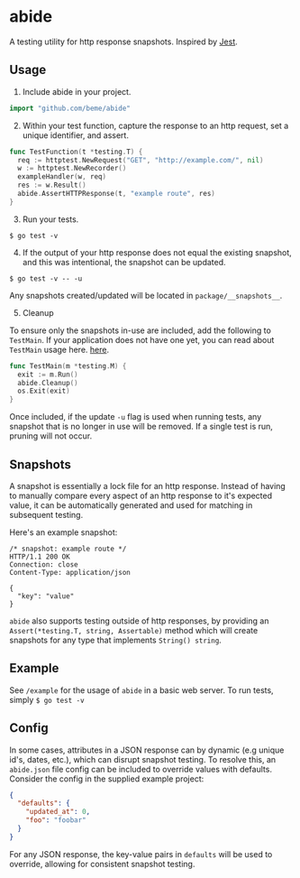 # abide

A testing utility for http response snapshots. Inspired by [Jest](https://github.com/facebook/jest).

## Usage

1. Include abide in your project.

```go
import "github.com/beme/abide"
```

2. Within your test function, capture the response to an http request, set a unique identifier, and assert.

```go
func TestFunction(t *testing.T) {
  req := httptest.NewRequest("GET", "http://example.com/", nil)
  w := httptest.NewRecorder()
  exampleHandler(w, req)
  res := w.Result()
  abide.AssertHTTPResponse(t, "example route", res)
}
```

3. Run your tests.
```shell
$ go test -v
```

4. If the output of your http response does not equal the existing snapshot, and this was intentional, the snapshot can be updated.
```shell
$ go test -v -- -u
```

Any snapshots created/updated will be located in `package/__snapshots__`.

5. Cleanup

To ensure only the snapshots in-use are included, add the following to `TestMain`. If your application does not have one yet, you can read about `TestMain` usage here. [here](https://golang.org/pkg/testing/#hdr-Main).

```go
func TestMain(m *testing.M) {
  exit := m.Run()
  abide.Cleanup()
  os.Exit(exit)
}
```

Once included, if the update `-u` flag is used when running tests, any snapshot that is no longer in use will be removed. If a single test is run, pruning will not occur.

## Snapshots

A snapshot is essentially a lock file for an http response. Instead of having to manually compare every aspect of an http response to it's expected value, it can be automatically generated and used for matching in subsequent testing.

Here's an example snapshot:

```
/* snapshot: example route */
HTTP/1.1 200 OK
Connection: close
Content-Type: application/json

{
  "key": "value"
}
```

`abide` also supports testing outside of http responses, by providing an `Assert(*testing.T, string, Assertable)` method which will create snapshots for any type that implements `String() string`.

## Example

See `/example` for the usage of `abide` in a basic web server. To run tests, simply `$ go test -v`

## Config

In some cases, attributes in a JSON response can by dynamic (e.g unique id's, dates, etc.), which can disrupt snapshot testing. To resolve this, an `abide.json` file config can be included to override values with defaults. Consider the config in the supplied example project:

```json
{
  "defaults": {
    "updated_at": 0,
    "foo": "foobar"
  }
}
```

For any JSON response, the key-value pairs in `defaults` will be used to override, allowing for consistent snapshot testing.
